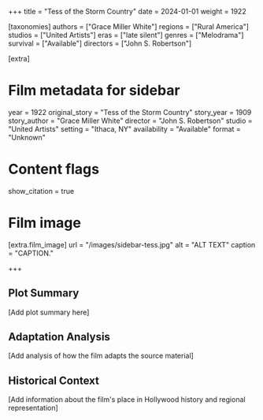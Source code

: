 +++
title = "Tess of the Storm Country"
date = 2024-01-01
weight = 1922

[taxonomies]
authors = ["Grace Miller White"]
regions = ["Rural America"]
studios = ["United Artists"]
eras = ["late silent"]
genres = ["Melodrama"]
survival = ["Available"]
directors = ["John S. Robertson"]

[extra]
# Film metadata for sidebar
year = 1922
original_story = "Tess of the Storm Country"
story_year = 1909
story_author = "Grace Miller White"
director = "John S. Robertson"
studio = "United Artists"
setting = "Ithaca, NY"
availability = "Available"
format = "Unknown"

# Content flags
show_citation = true

# Film image
[extra.film_image]
url = "/images/sidebar-tess.jpg"
alt = "ALT TEXT"
caption = "CAPTION."

+++

## Plot Summary

[Add plot summary here]

## Adaptation Analysis

[Add analysis of how the film adapts the source material]

## Historical Context

[Add information about the film's place in Hollywood history and regional representation]